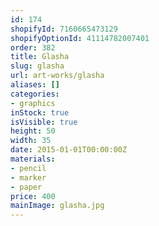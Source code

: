 ```yaml
---
id: 174
shopifyId: 7160665473129
shopifyOptionId: 41114782007401
order: 382
title: Glasha
slug: glasha
url: art-works/glasha
aliases: []
categories:
- graphics
inStock: true
isVisible: true
height: 50
width: 35
date: 2015-01-01T00:00:00Z
materials:
- pencil
- marker
- paper
price: 400
mainImage: glasha.jpg
---
```


